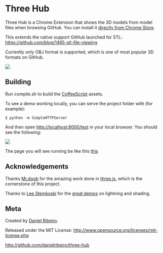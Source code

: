 # Three Hub

Three Hub is a Chrome Extension that shows the 3D models from model files when browsing GitHub. You can install it [directly from Chrome Store](http://bit.ly/three-hub).

This extends the native support GitHub launched for STL: https://github.com/blog/1465-stl-file-viewing

Currently only OBJ format is supported, which is one of most popular 3D formats on GitHub.

![](https://raw.github.com/danielribeiro/three-hub/master/docs/spider.png)

## Building

Run compile.sh to build the [CoffeeScript](http://coffeescript.org/) assets.

To see a demo working locally, you can serve the project folder with (for example):

    $ python -m SimpleHTTPServer

And then open [http://localhost:8000/test](http://localhost:8000/test) in your local browser. You should see the following:

[![](https://raw.github.com/danielribeiro/three-hub/master/docs/test.png)](http://danielribeiro.github.io/three-hub/)

The page you will see running be like this [this](http://danielribeiro.github.io/three-hub/)


## Acknowledgements

Thanks [Mr.doob](https://github.com/mrdoob) for the amazing work done in [three.js](https://github.com/mrdoob/three.js), which is the cornerstone of this project.

Thanks to [Lee Stemkoski](https://github.com/stemkoski) for the [great demos](http://stemkoski.github.io/Three.js/) on lightning and shading.

## Meta

Created by [Daniel Ribeiro](http://metaphysicaldeveloper.wordpress.com/about-me).

Released under the MIT License: http://www.opensource.org/licenses/mit-license.php

http://github.com/danielribeiro/three-hub

